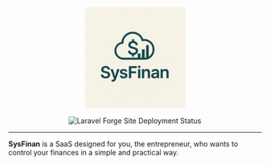 <p align="center">
  <img src="src/resources/logo/logo-sysfinan2.png" alt="Logo SysFinan" width="200" />
</p>

<p align="center">
  <img src="https://img.shields.io/endpoint?url=https%3A%2F%2Fforge.laravel.com%2Fsite-badges%2F563bd04e-bfd6-40b4-92bd-b116204c7bb6%3Fdate%3D1%26label%3D1%26commit%3D1&style=for-the-badge" alt="Laravel Forge Site Deployment Status">
</p>

---

**SysFinan** is a SaaS designed for you, the entrepreneur, who wants to control your finances in a simple and practical way.
